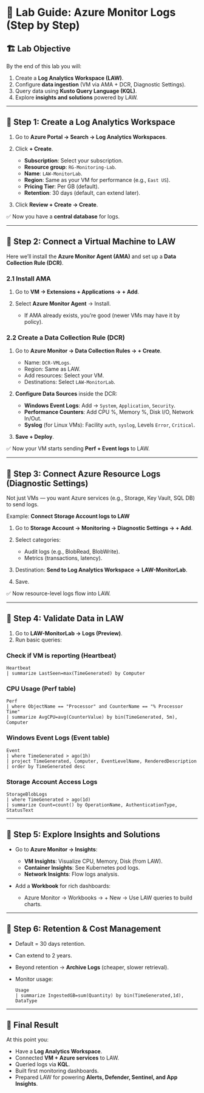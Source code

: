 # 🧪 Lab Guide: Azure Monitor Logs (Step by Step)

## 🏗️ **Lab Objective**

By the end of this lab you will:

1. Create a **Log Analytics Workspace (LAW)**.
2. Configure **data ingestion** (VM via AMA + DCR, Diagnostic Settings).
3. Query data using **Kusto Query Language (KQL)**.
4. Explore **insights and solutions** powered by LAW.

---

## 🔹 **Step 1: Create a Log Analytics Workspace**

1. Go to **Azure Portal → Search → Log Analytics Workspaces**.
2. Click **+ Create**.

   - **Subscription**: Select your subscription.
   - **Resource group**: `RG-Monitoring-Lab`.
   - **Name**: `LAW-MonitorLab`.
   - **Region**: Same as your VM for performance (e.g., `East US`).
   - **Pricing Tier**: Per GB (default).
   - **Retention**: 30 days (default, can extend later).

3. Click **Review + Create → Create**.

✅ Now you have a **central database** for logs.

---

## 🔹 **Step 2: Connect a Virtual Machine to LAW**

Here we’ll install the **Azure Monitor Agent (AMA)** and set up a **Data Collection Rule (DCR)**.

### 2.1 Install AMA

1. Go to **VM → Extensions + Applications → + Add**.
2. Select **Azure Monitor Agent** → Install.

   - If AMA already exists, you’re good (newer VMs may have it by policy).

### 2.2 Create a Data Collection Rule (DCR)

1. Go to **Azure Monitor → Data Collection Rules → + Create**.

   - Name: `DCR-VMLogs`.
   - Region: Same as LAW.
   - Add resources: Select your VM.
   - Destinations: Select `LAW-MonitorLab`.

2. **Configure Data Sources** inside the DCR:

   - **Windows Event Logs**: Add → `System`, `Application`, `Security`.
   - **Performance Counters**: Add CPU %, Memory %, Disk I/O, Network In/Out.
   - **Syslog** (for Linux VMs): Facility `auth`, `syslog`, Levels `Error`, `Critical`.

3. **Save + Deploy**.

✅ Now your VM starts sending **Perf + Event logs** to LAW.

---

## 🔹 **Step 3: Connect Azure Resource Logs (Diagnostic Settings)**

Not just VMs — you want Azure services (e.g., Storage, Key Vault, SQL DB) to send logs.

Example: **Connect Storage Account logs to LAW**

1. Go to **Storage Account → Monitoring → Diagnostic Settings → + Add**.
2. Select categories:

   - Audit logs (e.g., BlobRead, BlobWrite).
   - Metrics (transactions, latency).

3. Destination: **Send to Log Analytics Workspace → LAW-MonitorLab**.
4. Save.

✅ Now resource-level logs flow into LAW.

---

## 🔹 **Step 4: Validate Data in LAW**

1. Go to **LAW-MonitorLab → Logs (Preview)**.
2. Run basic queries:

### Check if VM is reporting (Heartbeat)

```kql
Heartbeat
| summarize LastSeen=max(TimeGenerated) by Computer
```

### CPU Usage (Perf table)

```kql
Perf
| where ObjectName == "Processor" and CounterName == "% Processor Time"
| summarize AvgCPU=avg(CounterValue) by bin(TimeGenerated, 5m), Computer
```

### Windows Event Logs (Event table)

```kql
Event
| where TimeGenerated > ago(1h)
| project TimeGenerated, Computer, EventLevelName, RenderedDescription
| order by TimeGenerated desc
```

### Storage Account Access Logs

```kql
StorageBlobLogs
| where TimeGenerated > ago(1d)
| summarize Count=count() by OperationName, AuthenticationType, StatusText
```

---

## 🔹 **Step 5: Explore Insights and Solutions**

- Go to **Azure Monitor → Insights**:

  - **VM Insights**: Visualize CPU, Memory, Disk (from LAW).
  - **Container Insights**: See Kubernetes pod logs.
  - **Network Insights**: Flow logs analysis.

- Add a **Workbook** for rich dashboards:

  - Azure Monitor → Workbooks → + New → Use LAW queries to build charts.

---

## 🔹 **Step 6: Retention & Cost Management**

- Default = 30 days retention.
- Can extend to 2 years.
- Beyond retention → **Archive Logs** (cheaper, slower retrieval).
- Monitor usage:

  ```kql
  Usage
  | summarize IngestedGB=sum(Quantity) by bin(TimeGenerated,1d), DataType
  ```

---

## 🎯 Final Result

At this point you:

- Have a **Log Analytics Workspace**.
- Connected **VM + Azure services** to LAW.
- Queried logs via **KQL**.
- Built first monitoring dashboards.
- Prepared LAW for powering **Alerts, Defender, Sentinel, and App Insights**.
